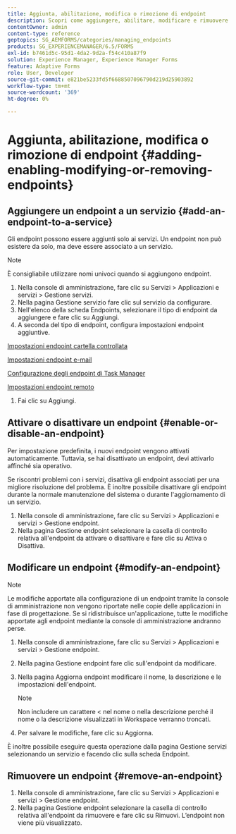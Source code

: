 ```yaml
---
title: Aggiunta, abilitazione, modifica o rimozione di endpoint
description: Scopri come aggiungere, abilitare, modificare e rimuovere endpoint.
contentOwner: admin
content-type: reference
geptopics: SG_AEMFORMS/categories/managing_endpoints
products: SG_EXPERIENCEMANAGER/6.5/FORMS
exl-id: b7461d5c-95d1-4da2-9d2a-f54c410a87f9
solution: Experience Manager, Experience Manager Forms
feature: Adaptive Forms
role: User, Developer
source-git-commit: e821be5233fd5f6688507096790d219d25903892
workflow-type: tm+mt
source-wordcount: '369'
ht-degree: 0%

---
```


# Aggiunta, abilitazione, modifica o rimozione di endpoint {#adding-enabling-modifying-or-removing-endpoints}

## Aggiungere un endpoint a un servizio {#add-an-endpoint-to-a-service}

Gli endpoint possono essere aggiunti solo ai servizi. Un endpoint non può esistere da solo, ma deve essere associato a un servizio.

>[!NOTE]
>
>È consigliabile utilizzare nomi univoci quando si aggiungono endpoint.

1. Nella console di amministrazione, fare clic su Servizi > Applicazioni e servizi > Gestione servizi.
1. Nella pagina Gestione servizio fare clic sul servizio da configurare.
1. Nell&#39;elenco della scheda Endpoints, selezionare il tipo di endpoint da aggiungere e fare clic su Aggiungi.
1. A seconda del tipo di endpoint, configura impostazioni endpoint aggiuntive.

[Impostazioni endpoint cartella controllata](/help/forms/using/admin-help/configuring-watched-folder-endpoints.md#watched-folder-endpoint-settings)

[Impostazioni endpoint e-mail](/help/forms/using/admin-help/configuring-email-endpoints.md#email-endpoint-settings)

[Configurazione degli endpoint di Task Manager](/help/forms/using/admin-help/configuring-task-manager-endpoints.md#configuring-task-manager-endpoints)

[Impostazioni endpoint remoto](/help/forms/using/admin-help/configuring-remoting-endpoints.md#remoting-endpoint-settings)

1. Fai clic su Aggiungi.

## Attivare o disattivare un endpoint {#enable-or-disable-an-endpoint}

Per impostazione predefinita, i nuovi endpoint vengono attivati automaticamente. Tuttavia, se hai disattivato un endpoint, devi attivarlo affinché sia operativo.

Se riscontri problemi con i servizi, disattiva gli endpoint associati per una migliore risoluzione del problema. È inoltre possibile disattivare gli endpoint durante la normale manutenzione del sistema o durante l&#39;aggiornamento di un servizio.

1. Nella console di amministrazione, fare clic su Servizi > Applicazioni e servizi > Gestione endpoint.
1. Nella pagina Gestione endpoint selezionare la casella di controllo relativa all&#39;endpoint da attivare o disattivare e fare clic su Attiva o Disattiva.

## Modificare un endpoint {#modify-an-endpoint}

>[!NOTE]
>
>Le modifiche apportate alla configurazione di un endpoint tramite la console di amministrazione non vengono riportate nelle copie delle applicazioni in fase di progettazione. Se si ridistribuisce un&#39;applicazione, tutte le modifiche apportate agli endpoint mediante la console di amministrazione andranno perse.

1. Nella console di amministrazione, fare clic su Servizi > Applicazioni e servizi > Gestione endpoint.
1. Nella pagina Gestione endpoint fare clic sull&#39;endpoint da modificare.
1. Nella pagina Aggiorna endpoint modificare il nome, la descrizione e le impostazioni dell&#39;endpoint.

   >[!NOTE]
   >
   >Non includere un carattere &lt; nel nome o nella descrizione perché il nome o la descrizione visualizzati in Workspace verranno troncati.

1. Per salvare le modifiche, fare clic su Aggiorna.

È inoltre possibile eseguire questa operazione dalla pagina Gestione servizi selezionando un servizio e facendo clic sulla scheda Endpoint.

## Rimuovere un endpoint {#remove-an-endpoint}

1. Nella console di amministrazione, fare clic su Servizi > Applicazioni e servizi > Gestione endpoint.
1. Nella pagina Gestione endpoint selezionare la casella di controllo relativa all&#39;endpoint da rimuovere e fare clic su Rimuovi. L’endpoint non viene più visualizzato.
